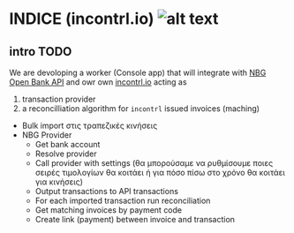 ﻿# INDICE (incontrl.io) ![alt text](https://github.com/indice-co/Incontrl.Net/blob/master/icon/icon-64.png?raw=true "Incontrl logo")


## intro TODO 
We are devoloping a worker (Console app) that will 
integrate with [NBG Open Bank API](https://apis.nbg.gr/public/) and owr own [incontrl.io](https://incontrl.io) acting as 

1. transaction provider 
2. a reconcilliation algorithm for `incontrl` issued invoices (maching)

- Bulk import στις τραπεζικές κινήσεις
- NBG Provider
  - Get bank account
  - Resolve provider
  - Call provider with settings (θα μπορούσαμε να ρυθμίσουμε ποιες σειρές τιμολογίων θα κοιτάει ή για πόσο πίσω στο χρόνο θα κοιτάει για κινήσεις)
  - Output transactions to API transactions
  - For each imported transaction run reconciliation
  - Get matching invoices by payment code
  - Create link (payment) between invoice and transaction
 